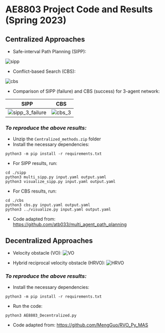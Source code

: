 # AE8803 Project Code and Results (Spring 2023)
## Centralized Approaches
- Safe-interval Path Planning (SIPP):

![sipp](https://user-images.githubusercontent.com/103329531/235287490-491df5c4-34f3-4ea6-aab1-b054ae5956c0.gif)


- Conflict-based Search (CBS):

![cbs](https://user-images.githubusercontent.com/103329531/235287498-cb8a709f-1319-4921-9af6-c88278a985e7.gif)

- Comparison of SIPP (failure) and CBS (success) for 3-agent network:

SIPP             |  CBS
:-------------------------:|:-------------------------:
![sipp_3_failure](https://user-images.githubusercontent.com/103329531/235287913-30edaa53-3ae9-4f34-97c1-5a9f2282a6cd.gif)  |![cbs_3](https://user-images.githubusercontent.com/103329531/235287920-d76bbde4-fa3f-4b4b-a4b5-cab38970ac2c.gif)

 ### *To reproduce the above results:* 
  - Unzip the `Centralized_methods.zip` folder
  - Install the necessary dependencies:
  ```
  python3 -m pip install -r requirements.txt
  ```
  - For SIPP results, run:
  ```
  cd ./sipp
  python3 multi_sipp.py input.yaml output.yaml
  python3 visualize_sipp.py input.yaml output.yaml 
  ```
   - For CBS results, run:
  ```
  cd ./cbs
  python3 cbs.py input.yaml output.yaml 
  python3 ../visualize.py input.yaml output.yaml
  ```  
  
  - Code adapted from: https://github.com/atb033/multi_agent_path_planning
  
  
## Decentralized Approaches
 - Velocity obstacle (VO):
 ![VO](https://user-images.githubusercontent.com/103329531/206857905-3a6b6442-da06-4254-8b1d-a8de3f5e57ca.gif)

 - Hybrid reciprocal velocity obstacle (HRVO): 
 ![HRVO](https://user-images.githubusercontent.com/103329531/206858041-9f0598bd-eee4-4a97-90ef-94e8a6bf3929.gif)
 
 ### *To reproduce the above results:* 
  - Install the necessary dependencies:
  ```
  python3 -m pip install -r requirements.txt
  ```
  - Run the code:
  ```
  python3 AE8803_Decentralized.py
  ```
  - Code adapted from: https://github.com/MengGuo/RVO_Py_MAS
